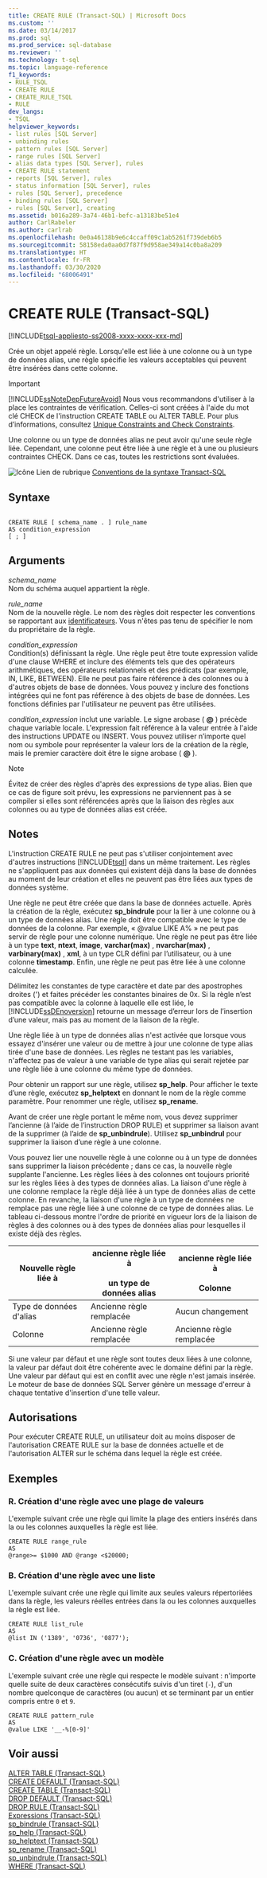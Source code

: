 ```yaml
---
title: CREATE RULE (Transact-SQL) | Microsoft Docs
ms.custom: ''
ms.date: 03/14/2017
ms.prod: sql
ms.prod_service: sql-database
ms.reviewer: ''
ms.technology: t-sql
ms.topic: language-reference
f1_keywords:
- RULE_TSQL
- CREATE RULE
- CREATE_RULE_TSQL
- RULE
dev_langs:
- TSQL
helpviewer_keywords:
- list rules [SQL Server]
- unbinding rules
- pattern rules [SQL Server]
- range rules [SQL Server]
- alias data types [SQL Server], rules
- CREATE RULE statement
- reports [SQL Server], rules
- status information [SQL Server], rules
- rules [SQL Server], precedence
- binding rules [SQL Server]
- rules [SQL Server], creating
ms.assetid: b016a289-3a74-46b1-befc-a13183be51e4
author: CarlRabeler
ms.author: carlrab
ms.openlocfilehash: 0e0a46138b9e6c4ccaff09c1ab5261f739deb6b5
ms.sourcegitcommit: 58158eda0aa0d7f87f9d958ae349a14c0ba8a209
ms.translationtype: HT
ms.contentlocale: fr-FR
ms.lasthandoff: 03/30/2020
ms.locfileid: "68006491"
---
```

# <a name="create-rule-transact-sql"></a>CREATE RULE (Transact-SQL)
[!INCLUDE[tsql-appliesto-ss2008-xxxx-xxxx-xxx-md](../../includes/tsql-appliesto-ss2008-xxxx-xxxx-xxx-md.md)]

  Crée un objet appelé règle. Lorsqu'elle est liée à une colonne ou à un type de données alias, une règle spécifie les valeurs acceptables qui peuvent être insérées dans cette colonne.  
  
> [!IMPORTANT]  
>  [!INCLUDE[ssNoteDepFutureAvoid](../../includes/ssnotedepfutureavoid-md.md)] Nous vous recommandons d'utiliser à la place les contraintes de vérification. Celles-ci sont créées à l'aide du mot clé CHECK de l'instruction CREATE TABLE ou ALTER TABLE. Pour plus d’informations, consultez [Unique Constraints and Check Constraints](../../relational-databases/tables/unique-constraints-and-check-constraints.md).  
  
 Une colonne ou un type de données alias ne peut avoir qu'une seule règle liée. Cependant, une colonne peut être liée à une règle et à une ou plusieurs contraintes CHECK. Dans ce cas, toutes les restrictions sont évaluées.  
  
 ![Icône Lien de rubrique](../../database-engine/configure-windows/media/topic-link.gif "Icône du lien de rubrique") [Conventions de la syntaxe Transact-SQL](../../t-sql/language-elements/transact-sql-syntax-conventions-transact-sql.md)  
  
## <a name="syntax"></a>Syntaxe  
  
```  
  
CREATE RULE [ schema_name . ] rule_name   
AS condition_expression  
[ ; ]  
```  
  
## <a name="arguments"></a>Arguments  
 *schema_name*  
 Nom du schéma auquel appartient la règle.  
  
 *rule_name*  
 Nom de la nouvelle règle. Le nom des règles doit respecter les conventions se rapportant aux [identificateurs](../../relational-databases/databases/database-identifiers.md). Vous n'êtes pas tenu de spécifier le nom du propriétaire de la règle.  
  
 *condition_expression*  
 Condition(s) définissant la règle. Une règle peut être toute expression valide d'une clause WHERE et inclure des éléments tels que des opérateurs arithmétiques, des opérateurs relationnels et des prédicats (par exemple, IN, LIKE, BETWEEN). Elle ne peut pas faire référence à des colonnes ou à d'autres objets de base de données. Vous pouvez y inclure des fonctions intégrées qui ne font pas référence à des objets de base de données. Les fonctions définies par l'utilisateur ne peuvent pas être utilisées.  
  
 *condition_expression* inclut une variable. Le signe arobase ( **@** ) précède chaque variable locale. L'expression fait référence à la valeur entrée à l'aide des instructions UPDATE ou INSERT. Vous pouvez utiliser n’importe quel nom ou symbole pour représenter la valeur lors de la création de la règle, mais le premier caractère doit être le signe arobase ( **@** ).  
  
> [!NOTE]  
>  Évitez de créer des règles d'après des expressions de type alias. Bien que ce cas de figure soit prévu, les expressions ne parviennent pas à se compiler si elles sont référencées après que la liaison des règles aux colonnes ou au type de données alias est créée.  
  
## <a name="remarks"></a>Notes  
 L'instruction CREATE RULE ne peut pas s'utiliser conjointement avec d'autres instructions [!INCLUDE[tsql](../../includes/tsql-md.md)] dans un même traitement. Les règles ne s'appliquent pas aux données qui existent déjà dans la base de données au moment de leur création et elles ne peuvent pas être liées aux types de données système.  
  
 Une règle ne peut être créée que dans la base de données actuelle. Après la création de la règle, exécutez **sp_bindrule** pour la lier à une colonne ou à un type de données alias. Une règle doit être compatible avec le type de données de la colonne. Par exemple, « \@value LIKE A% » ne peut pas servir de règle pour une colonne numérique. Une règle ne peut pas être liée à un type **text**, **ntext**, **image**, **varchar(max)** , **nvarchar(max)** , **varbinary(max)** , **xml**, à un type CLR défini par l’utilisateur, ou à une colonne **timestamp**. Enfin, une règle ne peut pas être liée à une colonne calculée.  
  
 Délimitez les constantes de type caractère et date par des apostrophes droites (') et faites précéder les constantes binaires de 0x. Si la règle n’est pas compatible avec la colonne à laquelle elle est liée, le [!INCLUDE[ssDEnoversion](../../includes/ssdenoversion-md.md)] retourne un message d’erreur lors de l’insertion d’une valeur, mais pas au moment de la liaison de la règle.  
  
 Une règle liée à un type de données alias n'est activée que lorsque vous essayez d'insérer une valeur ou de mettre à jour une colonne de type alias tirée d'une base de données. Les règles ne testant pas les variables, n'affectez pas de valeur à une variable de type alias qui serait rejetée par une règle liée à une colonne du même type de données.  
  
 Pour obtenir un rapport sur une règle, utilisez **sp_help**. Pour afficher le texte d’une règle, exécutez **sp_helptext** en donnant le nom de la règle comme paramètre. Pour renommer une règle, utilisez **sp_rename**.  
  
 Avant de créer une règle portant le même nom, vous devez supprimer l’ancienne (à l’aide de l’instruction DROP RULE) et supprimer sa liaison avant de la supprimer (à l’aide de **sp_unbindrule**). Utilisez **sp_unbindrul** pour supprimer la liaison d’une règle à une colonne.  
  
 Vous pouvez lier une nouvelle règle à une colonne ou à un type de données sans supprimer la liaison précédente ; dans ce cas, la nouvelle règle supplante l'ancienne. Les règles liées à des colonnes ont toujours priorité sur les règles liées à des types de données alias. La liaison d'une règle à une colonne remplace la règle déjà liée à un type de données alias de cette colonne. En revanche, la liaison d'une règle à un type de données ne remplace pas une règle liée à une colonne de ce type de données alias. Le tableau ci-dessous montre l'ordre de priorité en vigueur lors de la liaison de règles à des colonnes ou à des types de données alias pour lesquelles il existe déjà des règles.  
  
|Nouvelle règle liée à|ancienne règle liée à<br /><br /> un type de données alias|ancienne règle liée à<br /><br /> Colonne|  
|-----------------------|-------------------------------------------|----------------------------------|  
|Type de données d'alias|Ancienne règle remplacée|Aucun changement|  
|Colonne|Ancienne règle remplacée|Ancienne règle remplacée|  
  
 Si une valeur par défaut et une règle sont toutes deux liées à une colonne, la valeur par défaut doit être cohérente avec le domaine défini par la règle. Une valeur par défaut qui est en conflit avec une règle n'est jamais insérée. Le moteur de base de données SQL Server génère un message d'erreur à chaque tentative d'insertion d'une telle valeur.  
  
## <a name="permissions"></a>Autorisations  
 Pour exécuter CREATE RULE, un utilisateur doit au moins disposer de l'autorisation CREATE RULE sur la base de données actuelle et de l'autorisation ALTER sur le schéma dans lequel la règle est créée.  
  
## <a name="examples"></a>Exemples  
  
### <a name="a-creating-a-rule-with-a-range"></a>R. Création d'une règle avec une plage de valeurs  
 L'exemple suivant crée une règle qui limite la plage des entiers insérés dans la ou les colonnes auxquelles la règle est liée.  
  
```  
CREATE RULE range_rule  
AS   
@range>= $1000 AND @range <$20000;  
```  
  
### <a name="b-creating-a-rule-with-a-list"></a>B. Création d'une règle avec une liste  
 L'exemple suivant crée une règle qui limite aux seules valeurs répertoriées dans la règle, les valeurs réelles entrées dans la ou les colonnes auxquelles la règle est liée.  
  
```  
CREATE RULE list_rule  
AS   
@list IN ('1389', '0736', '0877');  
```  
  
### <a name="c-creating-a-rule-with-a-pattern"></a>C. Création d'une règle avec un modèle  
 L'exemple suivant crée une règle qui respecte le modèle suivant : n'importe quelle suite de deux caractères consécutifs suivis d'un tiret (`-`), d'un nombre quelconque de caractères (ou aucun) et se terminant par un entier compris entre `0` et `9`.  
  
```  
CREATE RULE pattern_rule   
AS  
@value LIKE '__-%[0-9]'  
```  
  
## <a name="see-also"></a>Voir aussi  
 [ALTER TABLE &#40;Transact-SQL&#41;](../../t-sql/statements/alter-table-transact-sql.md)   
 [CREATE DEFAULT &#40;Transact-SQL&#41;](../../t-sql/statements/create-default-transact-sql.md)   
 [CREATE TABLE &#40;Transact-SQL&#41;](../../t-sql/statements/create-table-transact-sql.md)   
 [DROP DEFAULT &#40;Transact-SQL&#41;](../../t-sql/statements/drop-default-transact-sql.md)   
 [DROP RULE &#40;Transact-SQL&#41;](../../t-sql/statements/drop-rule-transact-sql.md)   
 [Expressions &#40;Transact-SQL&#41;](../../t-sql/language-elements/expressions-transact-sql.md)   
 [sp_bindrule &#40;Transact-SQL&#41;](../../relational-databases/system-stored-procedures/sp-bindrule-transact-sql.md)   
 [sp_help &#40;Transact-SQL&#41;](../../relational-databases/system-stored-procedures/sp-help-transact-sql.md)   
 [sp_helptext &#40;Transact-SQL&#41;](../../relational-databases/system-stored-procedures/sp-helptext-transact-sql.md)   
 [sp_rename &#40;Transact-SQL&#41;](../../relational-databases/system-stored-procedures/sp-rename-transact-sql.md)   
 [sp_unbindrule &#40;Transact-SQL&#41;](../../relational-databases/system-stored-procedures/sp-unbindrule-transact-sql.md)   
 [WHERE &#40;Transact-SQL&#41;](../../t-sql/queries/where-transact-sql.md)  
  
  
